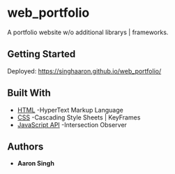 # web_portfolio

A portfolio website w/o additional librarys | frameworks.

## Getting Started

Deployed: https://singhaaron.github.io/web_portfolio/

## Built With

- [HTML](https://developer.mozilla.org/en-US/docs/Web/HTML) -HyperText Markup Language
- [CSS](https://developer.mozilla.org/en-US/docs/Web/CSS) -Cascading Style Sheets | KeyFrames
- [JavaScript API](https://developer.mozilla.org/en-US/docs/Web/API/Intersection_Observer_API) -Intersection Observer

## Authors

- **Aaron Singh**

